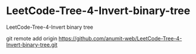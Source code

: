 # LeetCode-Tree-4-Invert-binary-tree
LeetCode-Tree-4-Invert binary tree

git remote add origin https://github.com/anumit-web/LeetCode-Tree-4-Invert-binary-tree.git


